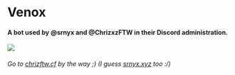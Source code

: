 # Venox
#### A bot used by @srnyx and @ChrizxzFTW in their Discord administration.
<a href="dsc.gg/venoxnet" title="Discord server invite" alt="Discord server invite">
			<img src="https://img.srnyx.xyz/r/ky6418r150a.png"/>
</a>

###### Go to [chrizftw.cf](https://chrizftw.cf) by the way ;) (I guess [srnyx.xyz](https://srnyx.xyz) too :/)
